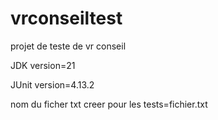 # vrconseiltest
projet de teste de vr conseil

JDK version=21

JUnit version=4.13.2

nom du ficher txt creer pour les tests=fichier.txt

